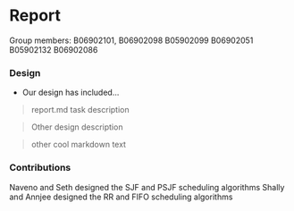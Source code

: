 # Report

Group members: B06902101, B06902098	B05902099	B06902051	B05902132	B06902086

### Design
  - Our design has included...
>report.md task description

>Other design description

>other cool markdown text

### Contributions
Naveno and Seth designed the SJF and PSJF scheduling algorithms
Shally and Annjee designed the RR and FIFO scheduling algorithms
